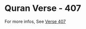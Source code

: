 # Quran Verse - 407 

For more infos, See [Verse 407](https://www.quranbookk.com/quran/search?q=407)
